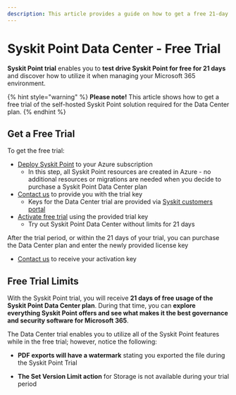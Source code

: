 ```yaml
---
description: This article provides a guide on how to get a free 21-day trial of the Syskit Point Data Center plan.
---
```


# Syskit Point Data Center - Free Trial

**Syskit Point trial** enables you to **test drive Syskit Point for free for 21 days** and discover how to utilize it when managing your Microsoft 365 environment. 

{% hint style="warning" %}
**Please note!**&#x20;
This article shows how to get a free trial of the self-hosted Syskit Point solution required for the Data Center plan.
{% endhint %}

## Get a Free Trial

To get the free trial:

* [Deploy Syskit Point](../deployment/overview.md) to your Azure subscription 
   * In this step, all Syskit Point resources are created in Azure - no additional resources or migrations are needed when you decide to purchase a Syskit Point Data Center plan
* [Contact us](https://www.syskit.com/contact-us/) to provide you with the trial key
    * Keys for the Data Center trial are provided via [Syskit customers portal](https://my.syskit.com/)
* [Activate free trial](activate-syskit-point.md) using the provided trial key
    * Try out Syskit Point Data Center without limits for 21 days

After the trial period, or within the 21 days of your trial, you can purchase the Data Center plan and enter the newly provided license key
   * [Contact us](https://www.syskit.com/company/contact-us) to receive your activation key

## Free Trial Limits

With the Syskit Point trial, you will receive **21 days of free usage of the Syskit Point Data Center plan**. During that time, you can **explore everything Syskit Point offers and see what makes it the best governance and security software for Microsoft 365**. 

The Data Center trial enables you to utilize all of the Syskit Point features while in the free trial; however, notice the following:

* **PDF exports will have a watermark** stating you exported the file during the Syskit Point Trial

* **The Set Version Limit action** for Storage is not available during your trial period 